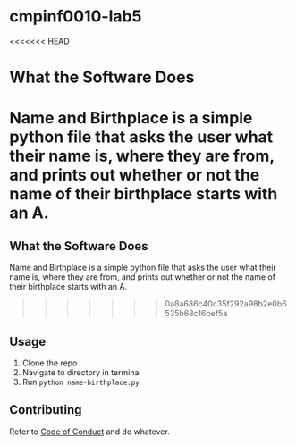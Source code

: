 # cmpinf0010-lab5
<<<<<<< HEAD

# What the Software Does

Name and Birthplace is a simple python file that asks the user what their name is, where they are from, 
and prints out whether or not the name of their birthplace starts with an A.
=======
## What the Software Does

Name and Birthplace is a simple python file that asks the user what their name is, where they are from, and prints out whether or not the name of their birthplace starts with an A.
>>>>>>> 0a8a686c40c35f292a98b2e0b6535b68c16bef5a

## Usage

1. Clone the repo
2. Navigate to directory in terminal
3. Run `python name-birthplace.py` 

## Contributing

Refer to [Code of Conduct](https://github.com/NafeeJ/cmpinf0010-lab5/blob/main/CODE_OF_CONDUCT.md) and do whatever.

